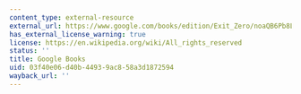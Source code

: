 ```yaml
---
content_type: external-resource
external_url: https://www.google.com/books/edition/Exit_Zero/noaQB6Pb8LAC?hl=en&gbpv=1
has_external_license_warning: true
license: https://en.wikipedia.org/wiki/All_rights_reserved
status: ''
title: Google Books
uid: 03f40e06-d40b-4493-9ac8-58a3d1872594
wayback_url: ''
---
```

